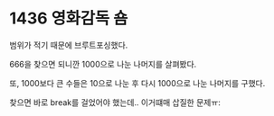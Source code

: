 # 1436 영화감독 숌

범위가 적기 때문에 브루트포싱했다.

666을 찾으면 되니깐 1000으로 나눈 나머지를 살펴봤다.

또, 1000보다 큰 수들은 10으로 나눈 후 다시 1000으로 나눈 나머지를 구했다.

찾으면 바로 break를 걸었어야 했는데.. 이거떄매 삽질한 문제ㅠ:
